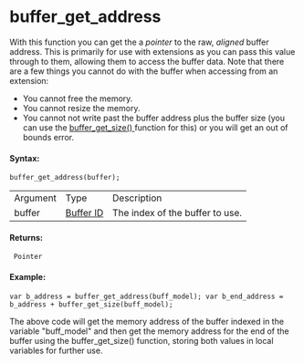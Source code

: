 # buffer_get_address

With this function you can get the a *pointer* to the raw, *aligned*
buffer address. This is primarily for use with extensions as you can
pass this value through to them, allowing them to access the buffer
data. Note that there are a few things you cannot do with the buffer
when accessing from an extension:

-   You cannot free the memory.
-   You cannot resize the memory.
-   You cannot not write past the buffer address plus the buffer size
    (you can use the [ buffer_get_size() ](buffer_get_size) function
    for this) or you will get an out of bounds error.

#### Syntax:

``` gml
buffer_get_address(buffer);
```

|          |                                                                                       |                                 |
|----------|---------------------------------------------------------------------------------------|---------------------------------|
| Argument | Type                                                                                  | Description                     |
| buffer   |  [Buffer ID](../../../../GameMaker_Language/GML_Reference/Buffers/buffer_create)  | The index of the buffer to use. |

#### Returns:

``` gml
 Pointer
```

#### Example:

``` gml
var b_address = buffer_get_address(buff_model); var b_end_address = b_address + buffer_get_size(buff_model);
```

The above code will get the memory address of the buffer indexed in the
variable "buff_model" and then get the memory address for the end of the
buffer using the buffer_get_size() function, storing both values in
local variables for further use.
